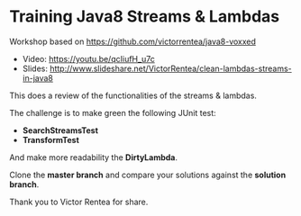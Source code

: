 # Training Java8 Streams & Lambdas
Workshop based on https://github.com/victorrentea/java8-voxxed
 * Video: https://youtu.be/qcIiufH_u7c
 * Slides: http://www.slideshare.net/VictorRentea/clean-lambdas-streams-in-java8 

This does a review of the functionalities of the streams & lambdas.

The challenge is to make green the following JUnit test:

  * **SearchStreamsTest**
  * **TransformTest**
 
 And make more readability the **DirtyLambda**.
 
 Clone the **master branch** and compare your solutions against the **solution branch**.

 Thank you to Victor Rentea for share.
